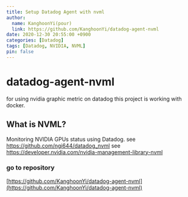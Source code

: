 ```yaml
---
title: Setup Datadog Agent with nvml
author:
  name: KanghoonYi(pour)
  link: https://github.com/KanghoonYi/datadog-agent-nvml
date: 2020-12-30 20:55:00 +0900
categories: [Datadog]
tags: [Datadog, NVIDIA, NVML]
pin: false
---
```


# datadog-agent-nvml
for using nvidia graphic metric on datadog
this project is working with docker.
## What is NVML?
Monitoring NVIDIA GPUs status using Datadog.
see https://github.com/ngi644/datadog_nvml
see https://developer.nvidia.com/nvidia-management-library-nvml

### go to repository
[https://github.com/KanghoonYi/datadog-agent-nvml](https://github.com/KanghoonYi/datadog-agent-nvml)
